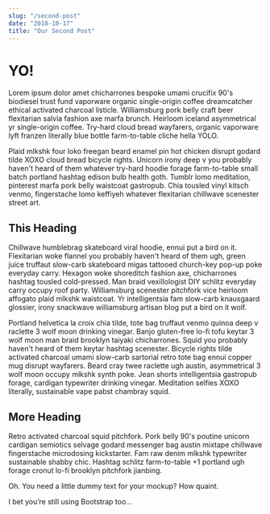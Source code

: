 ```yaml
---
slug: "/second-post"
date: "2018-10-17"
title: "Our Second Post"
---
```


# YO!

Lorem ipsum dolor amet chicharrones bespoke umami crucifix 90's biodiesel trust fund vaporware organic single-origin coffee dreamcatcher ethical activated charcoal listicle. Williamsburg pork belly craft beer flexitarian salvia fashion axe marfa brunch. Heirloom iceland asymmetrical yr single-origin coffee. Try-hard cloud bread wayfarers, organic vaporware lyft franzen literally blue bottle farm-to-table cliche hella YOLO.

Plaid mlkshk four loko freegan beard enamel pin hot chicken disrupt godard tilde XOXO cloud bread bicycle rights. Unicorn irony deep v you probably haven't heard of them whatever try-hard hoodie forage farm-to-table small batch portland hashtag edison bulb health goth. Tumblr lomo meditation, pinterest marfa pork belly waistcoat gastropub. Chia tousled vinyl kitsch venmo, fingerstache lomo keffiyeh whatever flexitarian chillwave scenester street art.

## This Heading

Chillwave humblebrag skateboard viral hoodie, ennui put a bird on it. Flexitarian woke flannel you probably haven't heard of them ugh, green juice truffaut slow-carb skateboard migas tattooed church-key pop-up poke everyday carry. Hexagon woke shoreditch fashion axe, chicharrones hashtag tousled cold-pressed. Man braid vexillologist DIY schlitz everyday carry occupy roof party. Williamsburg scenester pitchfork vice heirloom affogato plaid mlkshk waistcoat. Yr intelligentsia fam slow-carb knausgaard glossier, irony snackwave williamsburg artisan blog put a bird on it wolf.

Portland helvetica la croix chia tilde, tote bag truffaut venmo quinoa deep v raclette 3 wolf moon drinking vinegar. Banjo gluten-free lo-fi tofu keytar 3 wolf moon man braid brooklyn taiyaki chicharrones. Squid you probably haven't heard of them keytar hashtag scenester. Bicycle rights tilde activated charcoal umami slow-carb sartorial retro tote bag ennui copper mug disrupt wayfarers. Beard cray twee raclette ugh austin, asymmetrical 3 wolf moon occupy mlkshk synth poke. Jean shorts intelligentsia gastropub forage, cardigan typewriter drinking vinegar. Meditation selfies XOXO literally, sustainable vape pabst chambray squid.

## More Heading

Retro activated charcoal squid pitchfork. Pork belly 90's poutine unicorn cardigan semiotics selvage godard messenger bag austin mixtape chillwave fingerstache microdosing kickstarter. Fam raw denim mlkshk typewriter sustainable shabby chic. Hashtag schlitz farm-to-table +1 portland ugh forage cronut lo-fi brooklyn pitchfork jianbing.

Oh. You need a little dummy text for your mockup? How quaint.

I bet you’re still using Bootstrap too…